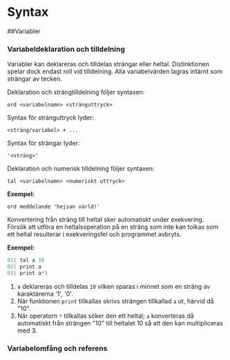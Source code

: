 # Syntax

##Variabler

### Variabeldeklaration och tilldelning

Variabler kan deklareras och tilldelas strängar eller heltal. Distinktionen spelar dock endast roll vid tilldelning. Alla variabelvärden lagras intärnt som strängar av tecken.

Deklaration och strängtilldelning följer syntaxen:

`ord <variabelnamn> <stränguttryck>`

Syntax för stränguttryck lyder:

`<sträng/variabel> + ...`

Syntax för strängar lyder:

`'<sträng>'`

Deklaration och numerisk tilldelning följer syntaxen:

`tal <variabelnamn> <numeriskt uttryck>`

**Exempel:**

`ord meddelande 'hejsan värld!'`

Konvertering från sträng till heltal sker automatiskt under exekvering. Försök att utföra en heltalsoperation på en sträng som inte kan tolkas som ett heltal resulterar i exekveringsfel och programmet avbryts.

**Exempel:**

```cpp
01| tal a 10
02| print a
03| print a*3
```

1. `a` deklareras och tilldelas `10` vilken sparas i minnet som en sträng av karaktärerna '1', '0'.
2. När funktionen `print` tillkallas skrivs strängen tillkallad `a` ut, härvid då "10".
3. När operatorn `*` tillkallas söker den ett heltal; `a` konverteras då automatiskt från strängen "10" till heltalet 10 så att den kan multipliceras med 3.

### Variabelomfång och referens


